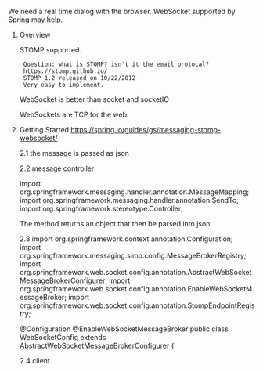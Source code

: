 We need a real time dialog with the browser. WebSocket supported by Spring may help. 

1. Overview
	
	STOMP supported. 
	
		Question: what is STOMP? isn't it the email protocal?
		https://stomp.github.io/
		STOMP 1.2 released on 10/22/2012
		Very easy to implement.
		
	WebSocket is better than socket and socketIO
	
	WebSockets are TCP for the web.
	
2. Getting Started
	https://spring.io/guides/gs/messaging-stomp-websocket/
	
	
	2.1 the message is passed as json
	
	2.2 message controller
	
	import org.springframework.messaging.handler.annotation.MessageMapping;
	import org.springframework.messaging.handler.annotation.SendTo;
	import org.springframework.stereotype.Controller;
	
	The method returns an object that then be parsed into json
	
	2.3 
	import org.springframework.context.annotation.Configuration;
	import org.springframework.messaging.simp.config.MessageBrokerRegistry;
	import org.springframework.web.socket.config.annotation.AbstractWebSocketMessageBrokerConfigurer;
	import org.springframework.web.socket.config.annotation.EnableWebSocketMessageBroker;
	import org.springframework.web.socket.config.annotation.StompEndpointRegistry;

	@Configuration
	@EnableWebSocketMessageBroker
	public class WebSocketConfig extends AbstractWebSocketMessageBrokerConfigurer {

	2.4
	client